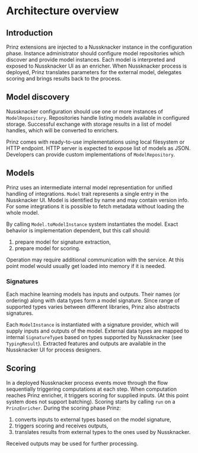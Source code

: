 # Architecture overview

## Introduction

Prinz extensions are injected to a Nussknacker instance in the configuration phase.
Instance administrator should configure model repositories which discover and provide model instances.
Each model is interpreted and exposed to Nussknacker UI as an enricher.
When Nussknacker process is deployed, Prinz translates parameters for the external model, delegates scoring and brings results back to the process.

## Model discovery

Nussknacker configuration should use one or more instances of `ModelRepository`.
Repositories handle listing models available in configured storage.
Successful exchange with storage results in a list of model handles, which will be converted to enrichers.

Prinz comes with ready-to-use implementations using local filesystem or HTTP endpoint.
HTTP server is expected to expose list of models as JSON.
Developers can provide custom implementations of `ModelRepository`.

## Models

Prinz uses an intermediate internal model representiation for unified handling of integrations.
`Model` trait represents a single entry in the Nussknacker UI.
Model is identified by name and may contain version info.
For some integrations it is possible to fetch metadata without loading the whole model.

By calling `Model.toModelInstance` system instantiates the model.
Exact behavior is implementation dependent, but this call should:
1. prepare model for signature extraction,
1. prepare model for scoring.

Operation may require additional communication with the service.
At this point model would usually get loaded into memory if it is needed.

### Signatures

Each machine learning models has inputs and outputs.
Their names (or ordering) along with data types form a model signature.
Since range of supported types varies between different libraries, Prinz also abstracts signatures.

Each `ModelInstance` is instantiated with a signature provider, which will supply inputs and outputs of the model.
External data types are mapped to internal `SignatureType`s based on types supported by Nussknacker (see `TypingResult`).
Extracted features and outputs are available in the Nussknacker UI for process designers.

## Scoring

In a deployed Nussknacker process events move through the flow sequentially triggering computations at each step.
When computation reaches Prinz enricher, it triggers scoring for supplied inputs.
(At this point system does not support batching).
Scoring starts by calling `run` on a `PrinzEnricher`.
During the scoring phase Prinz:
1. converts inputs to external types based on the model signature,
1. triggers scoring and receives outputs,
1. translates results from external types to the ones used by Nussknacker.

Received outputs may be used for further processing.

